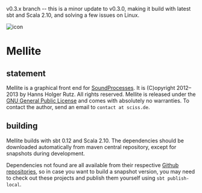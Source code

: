 v0.3.x branch -- this is a minor update to v0.3.0, making it build with latest sbt and Scala 2.10, and solving a few issues on Linux.

![icon](icons/application.png)

# Mellite

## statement

Mellite is a graphical front end for [SoundProcesses](http://github.com/Sciss/SoundProcesses). It is (C)opyright 2012&ndash;2013 by Hanns Holger Rutz. All rights reserved. Mellite is released under the [GNU General Public License](http://github.com/Sciss/Mellite/blob/master/licenses/Mellite-License.txt) and comes with absolutely no warranties. To contact the author, send an email to `contact at sciss.de`.

## building

Mellite builds with sbt 0.12 and Scala 2.10. The dependencies should be downloaded automatically from maven central repository, except for snapshots during development.

Dependencies not found are all available from their respective [Github repositories](https://github.com/Sciss?tab=repositories), so in case you want to build a snapshot version, you may need to check out these projects and publish them yourself using `sbt publish-local`.

